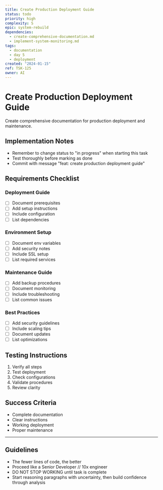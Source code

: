 ```yaml
---
title: Create Production Deployment Guide
status: todo
priority: high
complexity: S
epic: system-rebuild
dependencies:
  - create-comprehensive-documentation.md
  - implement-system-monitoring.md
tags:
  - documentation
  - day 5
  - deployment
created: "2024-01-15"
ref: TSK-125
owner: AI
---
```


# Create Production Deployment Guide

Create comprehensive documentation for production deployment and maintenance.

## Implementation Notes

- Remember to change status to "in progress" when starting this task
- Test thoroughly before marking as done
- Commit with message "feat: create production deployment guide"

## Requirements Checklist

### Deployment Guide

- [ ] Document prerequisites
- [ ] Add setup instructions
- [ ] Include configuration
- [ ] List dependencies

### Environment Setup

- [ ] Document env variables
- [ ] Add security notes
- [ ] Include SSL setup
- [ ] List required services

### Maintenance Guide

- [ ] Add backup procedures
- [ ] Document monitoring
- [ ] Include troubleshooting
- [ ] List common issues

### Best Practices

- [ ] Add security guidelines
- [ ] Include scaling tips
- [ ] Document updates
- [ ] List optimizations

## Testing Instructions

1. Verify all steps
2. Test deployment
3. Check configurations
4. Validate procedures
5. Review clarity

## Success Criteria

- Complete documentation
- Clear instructions
- Working deployment
- Proper maintenance

---

## Guidelines

- The fewer lines of code, the better
- Proceed like a Senior Developer // 10x engineer
- DO NOT STOP WORKING until task is complete
- Start reasoning paragraphs with uncertainty, then build confidence through analysis
